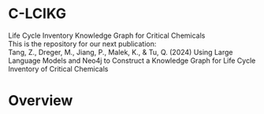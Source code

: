 # C-LCIKG
Life Cycle Inventory Knowledge Graph for Critical Chemicals  
This is the repository for our next publication:  
Tang, Z., Dreger, M., Jiang, P., Malek, K., & Tu, Q. (2024) Using Large Language Models and Neo4j to Construct a Knowledge Graph for Life Cycle Inventory of Critical Chemicals  
# Overview
